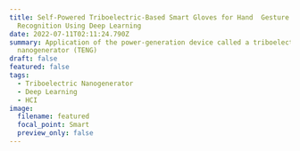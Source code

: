 ```yaml
---
title: Self-Powered Triboelectric-Based Smart Gloves for Hand  Gesture
  Recognition Using Deep Learning
date: 2022-07-11T02:11:24.790Z
summary: Application of the power-generation device called a triboelectric
  nanogenerator (TENG)
draft: false
featured: false
tags:
  - Triboelectric Nanogenerator
  - Deep Learning
  - HCI
image:
  filename: featured
  focal_point: Smart
  preview_only: false
---
```

